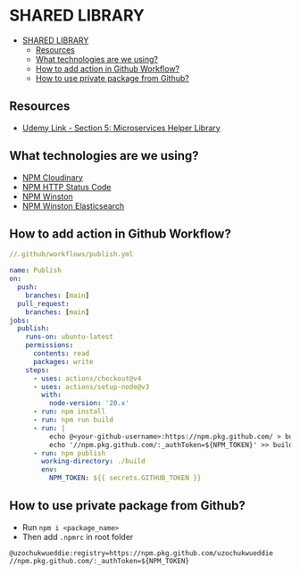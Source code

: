 # SHARED LIBRARY

- [SHARED LIBRARY](#shared-library)
  - [Resources](#resources)
  - [What technologies are we using?](#what-technologies-are-we-using)
  - [How to add action in Github Workflow?](#how-to-add-action-in-github-workflow)
  - [How to use private package from Github?](#how-to-use-private-package-from-github)

## Resources

- [Udemy Link - Section 5: Microservices Helper Library](https://www.udemy.com/course/microservices-with-nodejs-react-typescript-and-kubernetes)

## What technologies are we using?

- [NPM Cloudinary](https://www.npmjs.com/package/cloudinary)
- [NPM HTTP Status Code ](https://www.npmjs.com/package/http-status-codes)
- [NPM Winston](https://www.npmjs.com/package/winston)
- [NPM Winston Elasticsearch](https://www.npmjs.com/package/winston-elasticsearch)

## How to add action in Github Workflow?

```yml
//.github/workflows/publish.yml

name: Publish
on:
  push:
    branches: [main]
  pull_request:
    branches: [main]
jobs:
  publish:
    runs-on: ubuntu-latest
    permissions:
      contents: read
      packages: write
    steps:
      - uses: actions/checkout@v4
      - uses: actions/setup-node@v3
        with:
          node-version: '20.x'
      - run: npm install
      - run: npm run build
      - run: |
          echo @<your-github-username>:https://npm.pkg.github.com/ > build/.npmrc
          echo '//npm.pkg.github.com/:_authToken=${NPM_TOKEN}' >> build/.npmrc
      - run: npm publish
        working-directory: ./build
        env:
          NPM_TOKEN: ${{ secrets.GITHUB_TOKEN }}
```

## How to use private package from Github?

- Run `npm i <package_name>`
- Then add `.npmrc` in root folder

```.npmrc
@uzochukwueddie:registry=https://npm.pkg.github.com/uzochukwueddie
//npm.pkg.github.com/:_authToken=${NPM_TOKEN}
```
